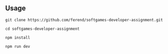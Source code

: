 ## Usage

`git clone https://github.com/ferend/softgames-developer-assignment.git`

`cd softgames-developer-assignment`

`npm install`

`npm run dev`